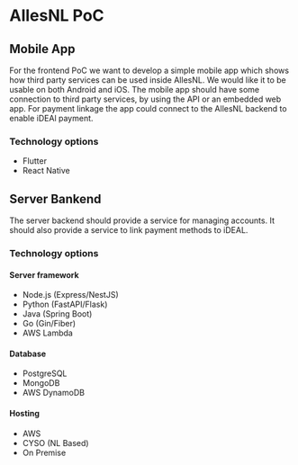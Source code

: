 # AllesNL PoC

## Mobile App
For the frontend PoC we want to develop a simple mobile app which shows how third party services can be used inside AllesNL.
We would like it to be usable on both Android and iOS.
The mobile app should have some connection to third party services, by using the API or an embedded web app.
For payment linkage the app could connect to the AllesNL backend to enable iDEAl payment.

### Technology options
- Flutter
- React Native

## Server Bankend
The server backend should provide a service for managing accounts.
It should also provide a service to link payment methods to iDEAL.

### Technology options
#### Server framework
- Node.js (Express/NestJS)
- Python (FastAPI/Flask)
- Java (Spring Boot)
- Go (Gin/Fiber)
- AWS Lambda

#### Database
- PostgreSQL
- MongoDB
- AWS DynamoDB

#### Hosting
- AWS
- CYSO (NL Based)
- On Premise
